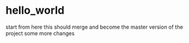 # hello_world
start from here
this should merge and become the master version of the project
some more changes 
